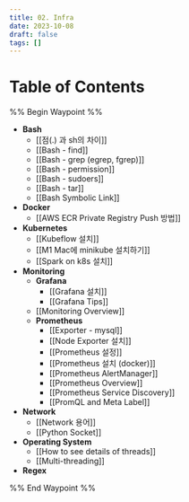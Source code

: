 ```yaml
---
title: 02. Infra
date: 2023-10-08
draft: false
tags: []
---
```

# Table of Contents
%% Begin Waypoint %%
- **Bash**
	- [[점(.) 과 sh의 차이]]
	- [[Bash - find]]
	- [[Bash - grep (egrep, fgrep)]]
	- [[Bash - permission]]
	- [[Bash - sudoers]]
	- [[Bash - tar]]
	- [[Bash Symbolic Link]]
- **Docker**
	- [[AWS ECR Private Registry Push 방법]]
- **Kubernetes**
	- [[Kubeflow 설치]]
	- [[M1 Mac에 minikube 설치하기]]
	- [[Spark on k8s 설치]]
- **Monitoring**
	- **Grafana**
		- [[Grafana 설치]]
		- [[Grafana Tips]]
	- [[Monitoring Overview]]
	- **Prometheus**
		- [[Exporter - mysql]]
		- [[Node Exporter 설치]]
		- [[Prometheus 설정]]
		- [[Prometheus 설치 (docker)]]
		- [[Prometheus AlertManager]]
		- [[Prometheus Overview]]
		- [[Prometheus Service Discovery]]
		- [[PromQL and Meta Label]]
- **Network**
	- [[Network 용어]]
	- [[Python Socket]]
- **Operating System**
	- [[How to see details of threads]]
	- [[Multi-threading]]
- **Regex**

%% End Waypoint %%